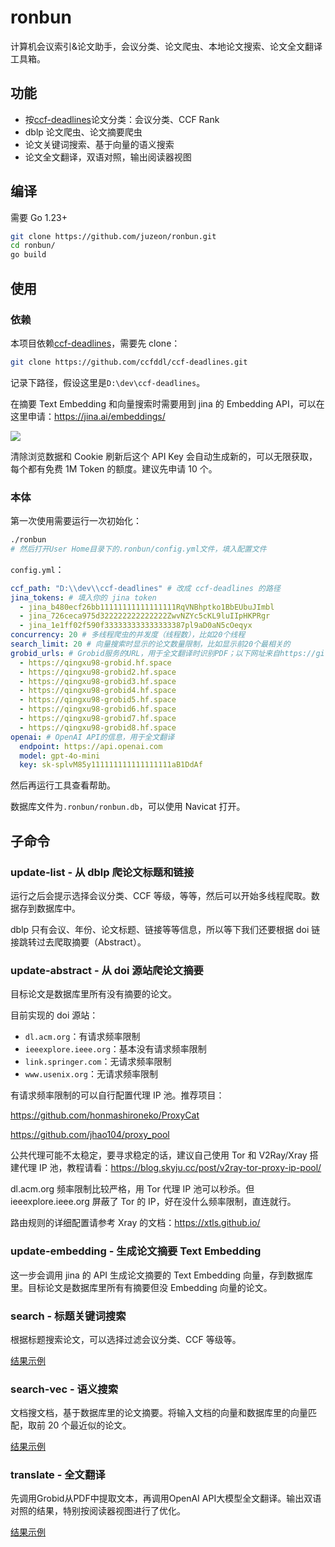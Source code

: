 # ronbun

计算机会议索引&论文助手，会议分类、论文爬虫、本地论文搜索、论文全文翻译工具箱。

## 功能

- 按[ccf-deadlines](https://github.com/ccfddl/ccf-deadlines)论文分类：会议分类、CCF Rank
- dblp 论文爬虫、论文摘要爬虫
- 论文关键词搜索、基于向量的语义搜索
- 论文全文翻译，双语对照，输出阅读器视图

## 编译

需要 Go 1.23+

```bash
git clone https://github.com/juzeon/ronbun.git
cd ronbun/
go build
```

## 使用

### 依赖

本项目依赖[ccf-deadlines](https://github.com/ccfddl/ccf-deadlines)，需要先 clone：

```bash
git clone https://github.com/ccfddl/ccf-deadlines.git
```

记录下路径，假设这里是`D:\dev\ccf-deadlines`。

在摘要 Text Embedding 和向量搜索时需要用到 jina 的 Embedding API，可以在这里申请：<https://jina.ai/embeddings/>

![](https://public.ptree.top/ShareX/2024/10/10/1728558627/fstutMhIND.png)

清除浏览数据和 Cookie 刷新后这个 API Key 会自动生成新的，可以无限获取，每个都有免费 1M Token 的额度。建议先申请 10 个。

### 本体

第一次使用需要运行一次初始化：

```bash
./ronbun
# 然后打开User Home目录下的.ronbun/config.yml文件，填入配置文件
```

`config.yml`：

```yaml
ccf_path: "D:\\dev\\ccf-deadlines" # 改成 ccf-deadlines 的路径
jina_tokens: # 填入你的 jina token
  - jina_b480ecf26bb11111111111111111RqVNBhptko1BbEUbuJImbl
  - jina_726ceca975d322222222222222ZwvNZYc5cKL9luIIpHKPRgr
  - jina_1e1ff02f590f333333333333333387pl9aD0aN5cOeqyx
concurrency: 20 # 多线程爬虫的并发度（线程数），比如20个线程
search_limit: 20 # 向量搜索时显示的论文数量限制，比如显示前20个最相关的
grobid_urls: # Grobid服务的URL，用于全文翻译时识别PDF；以下网址来自https://github.com/binary-husky/gpt_academic，也可以自己搭建
  - https://qingxu98-grobid.hf.space
  - https://qingxu98-grobid2.hf.space
  - https://qingxu98-grobid3.hf.space
  - https://qingxu98-grobid4.hf.space
  - https://qingxu98-grobid5.hf.space
  - https://qingxu98-grobid6.hf.space
  - https://qingxu98-grobid7.hf.space
  - https://qingxu98-grobid8.hf.space
openai: # OpenAI API的信息，用于全文翻译
  endpoint: https://api.openai.com
  model: gpt-4o-mini
  key: sk-splvM85y111111111111111111aB1DdAf
```

然后再运行工具查看帮助。

数据库文件为`.ronbun/ronbun.db`，可以使用 Navicat 打开。

## 子命令

### update-list - 从 dblp 爬论文标题和链接

运行之后会提示选择会议分类、CCF 等级，等等，然后可以开始多线程爬取。数据存到数据库中。

dblp 只有会议、年份、论文标题、链接等等信息，所以等下我们还要根据 doi 链接跳转过去爬取摘要（Abstract）。

### update-abstract - 从 doi 源站爬论文摘要

目标论文是数据库里所有没有摘要的论文。

目前实现的 doi 源站：

- `dl.acm.org`：有请求频率限制
- `ieeexplore.ieee.org`：基本没有请求频率限制
- `link.springer.com`：无请求频率限制
- `www.usenix.org`：无请求频率限制

有请求频率限制的可以自行配置代理 IP 池。推荐项目：

<https://github.com/honmashironeko/ProxyCat>

<https://github.com/jhao104/proxy_pool>

公共代理可能不太稳定，要寻求稳定的话，建议自己使用 Tor 和 V2Ray/Xray 搭建代理 IP 池，教程请看：<https://blog.skyju.cc/post/v2ray-tor-proxy-ip-pool/>

dl.acm.org 频率限制比较严格，用 Tor 代理 IP 池可以秒杀。但 ieeexplore.ieee.org 屏蔽了 Tor 的 IP，好在没什么频率限制，直连就行。

路由规则的详细配置请参考 Xray 的文档：<https://xtls.github.io/>

### update-embedding - 生成论文摘要 Text Embedding

这一步会调用 jina 的 API 生成论文摘要的 Text Embedding 向量，存到数据库里。目标论文是数据库里所有有摘要但没 Embedding 向量的论文。

### search - 标题关键词搜索

根据标题搜索论文，可以选择过滤会议分类、CCF 等级等。

[结果示例](https://public.ptree.top/ShareX/manual/Search%20for%20serverless.html)

### search-vec - 语义搜索

文档搜文档，基于数据库里的论文摘要。将输入文档的向量和数据库里的向量匹配，取前 20 个最近似的论文。

[结果示例](https://public.ptree.top/ShareX/manual/Search%20by%20document%202024-10-10%2019%2129%2158.html)

### translate - 全文翻译

先调用Grobid从PDF中提取文本，再调用OpenAI API大模型全文翻译。输出双语对照的结果，特别按阅读器视图进行了优化。

[结果示例](https://public.ptree.top/ShareX/manual/Translation%20for%20fast24-li.pdf.html)